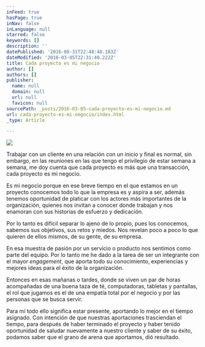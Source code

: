 ```yaml
---
inFeed: true
hasPage: true
inNav: false
inLanguage: null
starred: false
keywords: []
description: ''
datePublished: '2016-08-31T22:48:48.183Z'
dateModified: '2016-03-05T22:31:40.222Z'
title: Cada proyecto es mi negocio
author: []
authors: []
publisher:
  name: null
  domain: null
  url: null
  favicon: null
sourcePath: _posts/2016-03-05-cada-proyecto-es-mi-negocio.md
url: cada-proyecto-es-mi-negocio/index.html
_type: Article

---
```

![](https://the-grid-user-content.s3-us-west-2.amazonaws.com/7885de5e-0aeb-403c-ae6b-25cec6992d58.jpg)

Trabajar con un cliente en una relación con un inicio y final es normal, sin embargo, en las reuniones en las que tengo el privilegio de estar semana a semana, me doy cuenta que cada proyecto es más que una transacción, cada proyecto es mi negocio.

Es mi negocio porque en ese breve tiempo en el que estamos en un proyecto conocemos todo lo que la empresa es y aspira a ser, además tenemos oportunidad de platicar con los actores más importantes de la organización, quienes nos invitan a conocer donde trabajan y nos enamoran con sus historias de esfuerzo y dedicación.

Por lo tanto es difícil separar lo ajeno de lo propio, pues los conocemos, sabemos sus objetivos, sus retos y miedos. Nos revelan poco a poco lo que quieren de ellos mismos, de su gente, de su empresa.

En esa muestra de pasión por un servicio o producto nos sentimos como parte del equipo. Por lo tanto me he dado a la tarea de ser un integrante con el mayor _engagement_, que aporta todo su conocimiento, experiencias y mejores ideas para el éxito de la organización.

Entonces en esas mañanas o tardes, donde se viven un par de horas acompañadas de una buena taza de té, computadoras, tabletas y pantallas, el rol que jugamos es el de una empatía total por el negocio y por las personas que se busca servir.

Para mí todo ello significa estar presente, aportando lo mejor en el tiempo asignado. Con intención de que nuestras aportaciones trasciendan el tiempo, para después de haber terminado el proyecto y haber tenido oportunidad de saludar nuevamente a nuestro cliente y saber de su éxito, podamos saber que el grano de arena que aportamos, dió resultado.